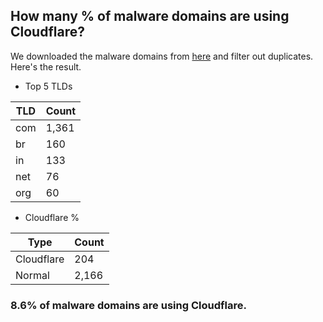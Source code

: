 ## How many % of malware domains are using Cloudflare?


We downloaded the malware domains from [here](https://urlhaus.abuse.ch) and filter out duplicates.
Here's the result.


[//]: # (start replacement)


- Top 5 TLDs

| TLD | Count |
| --- | --- |
| com | 1,361 |
| br | 160 |
| in | 133 |
| net | 76 |
| org | 60 |


- Cloudflare %

| Type | Count |
| --- | --- |
| Cloudflare | 204 |
| Normal | 2,166 |


### 8.6% of malware domains are using Cloudflare.
